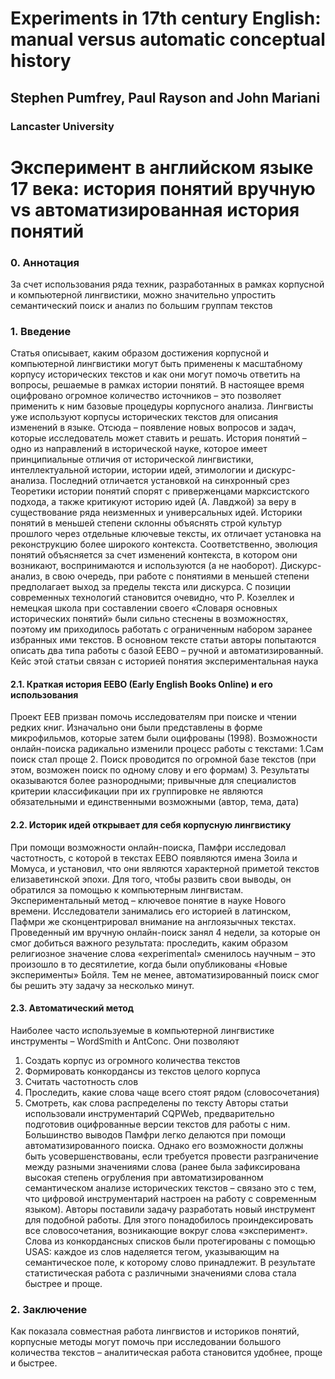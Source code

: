 # Experiments in 17th century English: manual versus automatic conceptual history
## Stephen Pumfrey, Paul Rayson and John Mariani
### Lancaster University

# Эксперимент в английском языке 17 века: история понятий вручную vs автоматизированная история понятий

### 0.	Аннотация
За счет использования ряда техник, разработанных в рамках корпусной и компьютерной лингвистики, можно значительно упростить семантический поиск и анализ по большим группам текстов
### 1.	Введение
Статья описывает, каким образом достижения корпусной и компьютерной лингвистики могут быть применены к масштабному корпусу исторических текстов и как они могут помочь ответить на вопросы, решаемые в рамках истории понятий. В настоящее время оцифровано огромное количество источников – это позволяет применить к ним базовые процедуры корпусного анализа. Лингвисты уже используют корпусы исторических текстов для описания изменений в языке.  Отсюда – появление новых вопросов и задач, которые исследователь может ставить и решать. 
История понятий – одно из направлений в исторической науке, которое имеет принципиальные отличия от исторической лингвистики, интеллектуальной истории, истории идей, этимологии и дискурс-анализа. Последний отличается установкой на синхронный срез
Теоретики истории понятий спорят с приверженцами марксистского подхода, а также критикуют историю идей (А. Лавджой) за веру в существование ряда неизменных и универсальных идей. Историки понятий в меньшей степени склонны объяснять строй культур прошлого через отдельные ключевые тексты, их отличает установка на реконструкцию более широкого контекста. Соответственно, эволюция понятий объясняется за счет изменений контекста, в котором они возникают, воспринимаются и используются (а не наоборот). Дискурс-анализ, в свою очередь, при работе с понятиями в меньшей степени предполагает выход за пределы текста или дискурса.
С позиции современных технологий становится очевидно, что Р. Козеллек и немецкая школа при составлении своего «Словаря основных исторических понятий» были сильно стеснены в возможностях, поэтому им приходилось работать с ограниченным набором заранее избранных ими текстов. В основном тексте статьи авторы попытаются описать два типа работы с базой EEBO – ручной и автоматизированный. 
Кейс этой статьи связан с историей понятия экспериментальная наука
#### 2.1. Краткая история EEBO (Early English Books Online) и его использования
Проект EEB призван помочь исследователям при поиске и чтении редких книг. Изначально они были представлены в форме микрофильмов, которые затем были оцифрованы (1998). Возможности онлайн-поиска радикально изменили процесс работы с текстами: 
1.Сам поиск стал проще
2. Поиск проводится по огромной базе текстов (при этом, возможен поиск по одному слову и его формам)
3. Результаты оказываются более разнородными; привычные для специалистов критерии классификации при их группировке не являются обязательными и единственными возможными (автор, тема, дата)
#### 2.2. Историк идей открывает для себя корпусную лингвистику
При помощи возможности онлайн-поиска, Памфри исследовал частотность, с которой в текстах EEBO появляются имена Зоила и Момуса, и установил, что они являются характерной приметой текстов елизаветинской эпохи. Для того, чтобы развить свои выводы, он обратился за помощью к компьютерным лингвистам. 
Экспериментальный метод – ключевое понятие в науке Нового времени. Исследователи занимались его историей в латинском, Пафмри же сконцентрировал внимание на англоязычных текстах. Проведенный им вручную онлайн-поиск занял 4 недели, за которые он смог добиться важного результата: проследить, каким образом религиозное значение слова «experimental» сменилось научным – это произошло в то десятилетие, когда были опубликованы «Новые эксперименты» Бойля. Тем не менее, автоматизированный поиск смог бы решить эту задачу за несколько минут.
#### 2.3. Автоматический метод
Наиболее часто используемые в компьютерной лингвистике инструменты – WordSmith и AntConc. Они позволяют
1)	Создать корпус из огромного количества текстов
2)	Формировать конкордансы из текстов целого корпуса
3)	Считать частотность слов
4)	Проследить, какие слова чаще всего стоят рядом (словосочетания)
5)	Смотреть, как слова распределены по тексту
Авторы статьи использовали инструментарий CQPWeb, предварительно подготовив оцифрованные версии текстов для работы с ним. Большинство выводов Памфри легко делаются при помощи автоматизированного поиска. Однако его возможности должны быть усовершенствованы, если требуется провести разграничение между разными значениями слова (ранее была зафиксирована высокая степень огрубления при автоматизированном семантическом анализе исторических текстов – связано это с тем, что цифровой инструментарий настроен на работу с современным языком). Авторы поставили задачу разработать новый инструмент для подобной работы. Для этого понадобилось проиндексировать все словосочетания, возникающие вокруг слова «эксперимент». Слова из конкордансных списков были протегированы с помощью USAS: каждое из слов наделяется тегом, указывающим на семантическое поле, к которому слово принадлежит. В результате статистическая работа с различными значениями слова стала быстрее и проще. 
### 2.	Заключение
Как показала совместная работа лингвистов и историков понятий, корпусные методы могут помочь при исследовании большого количества текстов – аналитическая работа становится удобнее, проще и быстрее. 
